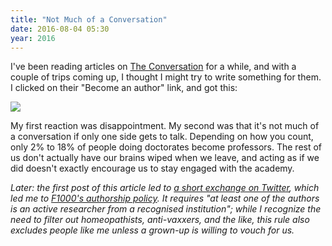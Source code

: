 ```yaml
---
title: "Not Much of a Conversation"
date: 2016-08-04 05:30
year: 2016
---
```

<p>
  I've been reading articles on <a href="https://theconversation.com/us">The Conversation</a> for a while,
  and with a couple of trips coming up,
  I thought I might try to write something for them.
  I clicked on their "Become an author" link,
  and got this:
</p>
<p>
  <img src="{{'/files/2016/08/conversation.png' | relative_url}}" class="centered">
</p>
<p>
  My first reaction was disappointment.
  My second was that it's not much of a conversation if only one side gets to talk.
  Depending on how you count,
  only 2% to 18% of people doing doctorates become professors.
  The rest of us don't actually have our brains wiped when we leave,
  and acting as if we did doesn't exactly encourage us to stay engaged with the academy.
</p>
<p>
  <em>
    Later: the first post of this article led to
    <a href="https://twitter.com/PatSchloss/status/761172969020424193">a short exchange on Twitter</a>,
    which led me to <a href="http://blog.f1000research.com/2016/07/20/the-f1000research-authorship-policy/">F1000's authorship policy</a>.
    It requires "at least one of the authors is an active researcher from a recognised institution";
    while I recognize the need to filter out homeopathists, anti-vaxxers, and the like,
    this rule also excludes people like me unless a grown-up is willing to vouch for us.
  </em>
</p>
